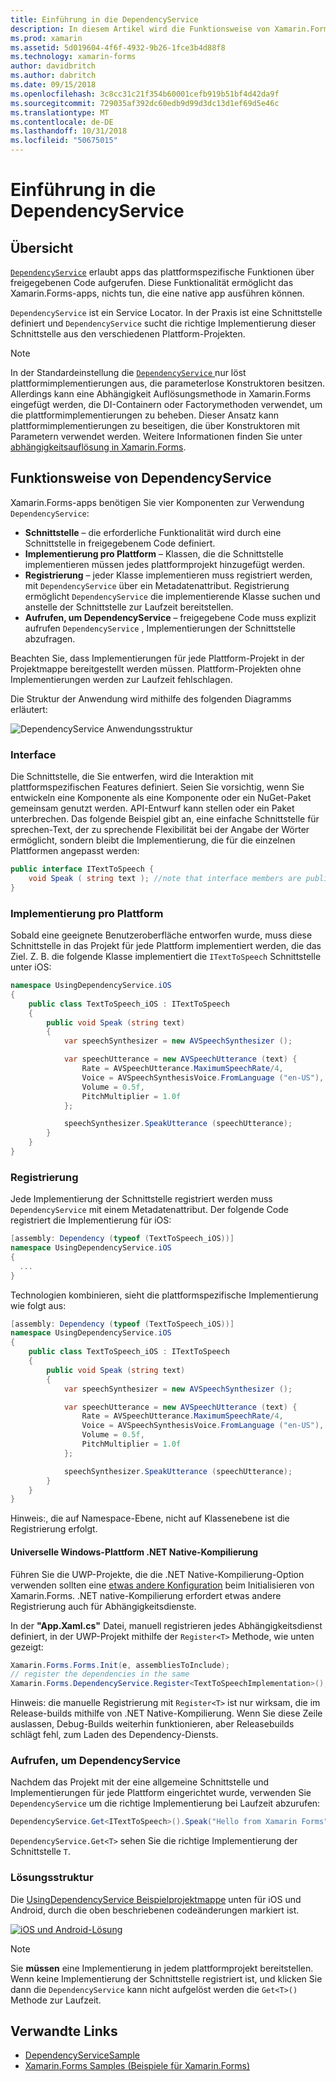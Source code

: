 ```yaml
---
title: Einführung in die DependencyService
description: In diesem Artikel wird die Funktionsweise von Xamarin.Forms DependencyService Klasse zum Zugriff auf systemeigene Plattformfunktionen erläutert.
ms.prod: xamarin
ms.assetid: 5d019604-4f6f-4932-9b26-1fce3b4d88f8
ms.technology: xamarin-forms
author: davidbritch
ms.author: dabritch
ms.date: 09/15/2018
ms.openlocfilehash: 3c8cc31c21f354b60001cefb919b51bf4d42da9f
ms.sourcegitcommit: 729035af392dc60edb9d99d3dc13d1ef69d5e46c
ms.translationtype: MT
ms.contentlocale: de-DE
ms.lasthandoff: 10/31/2018
ms.locfileid: "50675015"
---
```

# <a name="introduction-to-dependencyservice"></a>Einführung in die DependencyService

## <a name="overview"></a>Übersicht

[`DependencyService`](xref:Xamarin.Forms.DependencyService) erlaubt apps das plattformspezifische Funktionen über freigegebenen Code aufgerufen. Diese Funktionalität ermöglicht das Xamarin.Forms-apps, nichts tun, die eine native app ausführen können.

`DependencyService` ist ein Service Locator. In der Praxis ist eine Schnittstelle definiert und `DependencyService` sucht die richtige Implementierung dieser Schnittstelle aus den verschiedenen Plattform-Projekten.

> [!NOTE]
> In der Standardeinstellung die [ `DependencyService` ](xref:Xamarin.Forms.DependencyService) nur löst plattformimplementierungen aus, die parameterlose Konstruktoren besitzen. Allerdings kann eine Abhängigkeit Auflösungsmethode in Xamarin.Forms eingefügt werden, die DI-Containern oder Factorymethoden verwendet, um die plattformimplementierungen zu beheben. Dieser Ansatz kann plattformimplementierungen zu beseitigen, die über Konstruktoren mit Parametern verwendet werden. Weitere Informationen finden Sie unter [abhängigkeitsauflösung in Xamarin.Forms](~/xamarin-forms/internals/dependency-resolution.md).

## <a name="how-dependencyservice-works"></a>Funktionsweise von DependencyService

Xamarin.Forms-apps benötigen Sie vier Komponenten zur Verwendung `DependencyService`:

- **Schnittstelle** &ndash; die erforderliche Funktionalität wird durch eine Schnittstelle in freigegebenem Code definiert.
- **Implementierung pro Plattform** &ndash; Klassen, die die Schnittstelle implementieren müssen jedes plattformprojekt hinzugefügt werden.
- **Registrierung** &ndash; jeder Klasse implementieren muss registriert werden, mit `DependencyService` über ein Metadatenattribut. Registrierung ermöglicht `DependencyService` die implementierende Klasse suchen und anstelle der Schnittstelle zur Laufzeit bereitstellen.
- **Aufrufen, um DependencyService** &ndash; freigegebene Code muss explizit aufrufen `DependencyService` , Implementierungen der Schnittstelle abzufragen.

Beachten Sie, dass Implementierungen für jede Plattform-Projekt in der Projektmappe bereitgestellt werden müssen. Plattform-Projekten ohne Implementierungen werden zur Laufzeit fehlschlagen.

Die Struktur der Anwendung wird mithilfe des folgenden Diagramms erläutert:

![](introduction-images/overview-diagram.png "DependencyService Anwendungsstruktur")

### <a name="interface"></a>Interface

Die Schnittstelle, die Sie entwerfen, wird die Interaktion mit plattformspezifischen Features definiert. Seien Sie vorsichtig, wenn Sie entwickeln eine Komponente als eine Komponente oder ein NuGet-Paket gemeinsam genutzt werden. API-Entwurf kann stellen oder ein Paket unterbrechen. Das folgende Beispiel gibt an, eine einfache Schnittstelle für sprechen-Text, der zu sprechende Flexibilität bei der Angabe der Wörter ermöglicht, sondern bleibt die Implementierung, die für die einzelnen Plattformen angepasst werden:

```csharp
public interface ITextToSpeech {
    void Speak ( string text ); //note that interface members are public by default
}
```

### <a name="implementation-per-platform"></a>Implementierung pro Plattform

Sobald eine geeignete Benutzeroberfläche entworfen wurde, muss diese Schnittstelle in das Projekt für jede Plattform implementiert werden, die das Ziel. Z. B. die folgende Klasse implementiert die `ITextToSpeech` Schnittstelle unter iOS:

```csharp
namespace UsingDependencyService.iOS
{
    public class TextToSpeech_iOS : ITextToSpeech
    {
        public void Speak (string text)
        {
            var speechSynthesizer = new AVSpeechSynthesizer ();

            var speechUtterance = new AVSpeechUtterance (text) {
                Rate = AVSpeechUtterance.MaximumSpeechRate/4,
                Voice = AVSpeechSynthesisVoice.FromLanguage ("en-US"),
                Volume = 0.5f,
                PitchMultiplier = 1.0f
            };

            speechSynthesizer.SpeakUtterance (speechUtterance);
        }
    }
}
```

### <a name="registration"></a>Registrierung

Jede Implementierung der Schnittstelle registriert werden muss `DependencyService` mit einem Metadatenattribut. Der folgende Code registriert die Implementierung für iOS:

```csharp
[assembly: Dependency (typeof (TextToSpeech_iOS))]
namespace UsingDependencyService.iOS
{
  ...
}
```

Technologien kombinieren, sieht die plattformspezifische Implementierung wie folgt aus:

```csharp
[assembly: Dependency (typeof (TextToSpeech_iOS))]
namespace UsingDependencyService.iOS
{
    public class TextToSpeech_iOS : ITextToSpeech
    {
        public void Speak (string text)
        {
            var speechSynthesizer = new AVSpeechSynthesizer ();

            var speechUtterance = new AVSpeechUtterance (text) {
                Rate = AVSpeechUtterance.MaximumSpeechRate/4,
                Voice = AVSpeechSynthesisVoice.FromLanguage ("en-US"),
                Volume = 0.5f,
                PitchMultiplier = 1.0f
            };

            speechSynthesizer.SpeakUtterance (speechUtterance);
        }
    }
}
```

Hinweis:, die auf Namespace-Ebene, nicht auf Klassenebene ist die Registrierung erfolgt.

#### <a name="universal-windows-platform-net-native-compilation"></a>Universelle Windows-Plattform .NET Native-Kompilierung

Führen Sie die UWP-Projekte, die die .NET Native-Kompilierung-Option verwenden sollten eine [etwas andere Konfiguration](~/xamarin-forms/platform/windows/installation/index.md#target-invocation-exception) beim Initialisieren von Xamarin.Forms. .NET native-Kompilierung erfordert etwas andere Registrierung auch für Abhängigkeitsdienste.

In der **"App.Xaml.cs"** Datei, manuell registrieren jedes Abhängigkeitsdienst definiert, in der UWP-Projekt mithilfe der `Register<T>` Methode, wie unten gezeigt:

```csharp
Xamarin.Forms.Forms.Init(e, assembliesToInclude);
// register the dependencies in the same
Xamarin.Forms.DependencyService.Register<TextToSpeechImplementation>();
```

Hinweis: die manuelle Registrierung mit `Register<T>` ist nur wirksam, die im Release-builds mithilfe von .NET Native-Kompilierung. Wenn Sie diese Zeile auslassen, Debug-Builds weiterhin funktionieren, aber Releasebuilds schlägt fehl, zum Laden des Dependency-Diensts.

### <a name="call-to-dependencyservice"></a>Aufrufen, um DependencyService

Nachdem das Projekt mit der eine allgemeine Schnittstelle und Implementierungen für jede Plattform eingerichtet wurde, verwenden Sie `DependencyService` um die richtige Implementierung bei Laufzeit abzurufen:

```csharp
DependencyService.Get<ITextToSpeech>().Speak("Hello from Xamarin Forms");
```

`DependencyService.Get<T>` sehen Sie die richtige Implementierung der Schnittstelle `T`.

### <a name="solution-structure"></a>Lösungsstruktur

Die [UsingDependencyService Beispielprojektmappe](https://developer.xamarin.com/samples/UsingDependencyService/) unten für iOS und Android, durch die oben beschriebenen codeänderungen markiert ist.

 [![iOS und Android-Lösung](introduction-images/solution-sml.png "DependencyService Beispiel Projektmappenstruktur")](introduction-images/solution.png#lightbox "DependencyService Beispiel Lösungsstruktur")

> [!NOTE]
> Sie **müssen** eine Implementierung in jedem plattformprojekt bereitstellen. Wenn keine Implementierung der Schnittstelle registriert ist, und klicken Sie dann die `DependencyService` kann nicht aufgelöst werden die `Get<T>()` Methode zur Laufzeit.

## <a name="related-links"></a>Verwandte Links

- [DependencyServiceSample](https://developer.xamarin.com/samples/xamarin-forms/UsingDependencyService/)
- [Xamarin.Forms Samples (Beispiele für Xamarin.Forms)](https://developer.xamarin.com/samples/xamarin-forms/all/)
